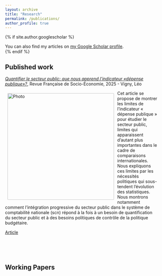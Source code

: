 ```yaml
---
layout: archive
title: "Research"
permalink: /publications/
author_profile: true
---
```


{% if site.author.googlescholar %}
  <div class="wordwrap">You can also find my articles on <a href="{{site.author.googlescholar}}">my Google Scholar profile</a>.</div>
{% endif %}

## Published work

[*Quantifier le secteur public: que nous apprend l’indicateur «dépense publique»?*](https://shs.cairn.info/revue-revue-francaise-de-socio-economie-2025-1-page-189?lang=fr&tab=resume), Revue Française de Socio-Économie, 2025 - Vigny, Léo

<img align="left" src="https://leo-vigny.github.io/images/graph_indic.jpg" alt="Photo" style="width: 350px; border-radius: 10px; padding: 8px 8px 8px 8px"/>


Cet article se propose de montrer les limites de l’indicateur « dépense publique » pour étudier le secteur public, limites qui apparaissent d’autant plus importantes dans le cadre de comparaisons internationales. Nous expliquons ces limites par les nécessités politiques qui sous-tendent l’évolution des statistiques. Nous montrons notamment comment l’intégration progressive du secteur public dans le système de comptabilité nationale (scn) répond à la fois à un besoin de quantification du secteur public et à des besoins politiques de contrôle de la politique budgétaire.

[Article](http://leo-vigny.github.io/files/research/vigny-2025-indicateur.pdf) 

<br><br><br>



## Working Papers